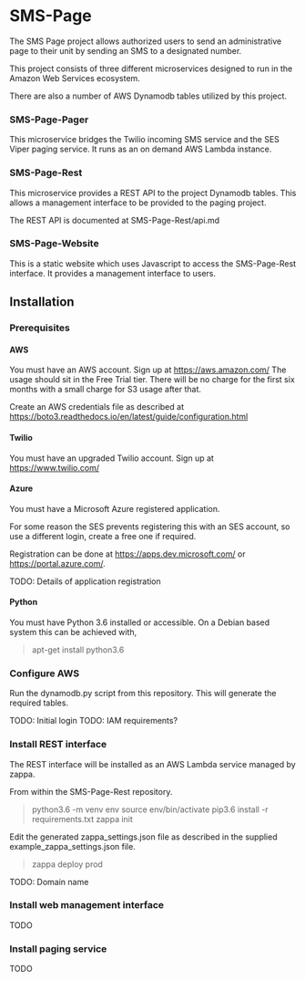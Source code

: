 # SMS-Page

The SMS Page project allows authorized users to send an administrative
page to their unit by sending an SMS to a designated number.

This project consists of three different microservices designed to run
in the Amazon Web Services ecosystem.

There are also a number of AWS Dynamodb tables utilized by this project.

### SMS-Page-Pager

This microservice bridges the Twilio incoming SMS service and the
SES Viper paging service. It runs as an on demand AWS Lambda instance.

### SMS-Page-Rest

This microservice provides a REST API to the project Dynamodb tables.
This allows a management interface to be provided to the paging project.

The REST API is documented at SMS-Page-Rest/api.md

### SMS-Page-Website

This is a static website which uses Javascript to access the SMS-Page-Rest
interface. It provides a management interface to users.

## Installation

### Prerequisites

#### AWS

You must have an AWS account.  Sign up at https://aws.amazon.com/
The usage should sit in the Free Trial tier.  There will be no charge for
the first six months with a small charge for S3 usage after that.

Create an AWS credentials file as described at https://boto3.readthedocs.io/en/latest/guide/configuration.html

#### Twilio

You must have an upgraded Twilio account.  Sign up at https://www.twilio.com/

#### Azure

You must have a Microsoft Azure registered application.

For some reason the SES prevents registering this with an SES account,
so use a different login, create a free one if required.

Registration can be done at https://apps.dev.microsoft.com/ or https://portal.azure.com/.

TODO: Details of application registration


#### Python

You must have Python 3.6 installed or accessible.
On a Debian based system this can be achieved with,
> apt-get install python3.6

### Configure AWS

Run the dynamodb.py script from this repository.
This will generate the required tables.

TODO: Initial login
TODO: IAM requirements?

### Install REST interface

The REST interface will be installed as an AWS Lambda service managed
by zappa.

From within the SMS-Page-Rest repository.

> python3.6 -m venv env
> source env/bin/activate
> pip3.6 install -r requirements.txt
> zappa init

Edit the generated zappa_settings.json file as described in the supplied example_zappa_settings.json file.

> zappa deploy prod

TODO: Domain name

### Install web management interface

TODO

### Install paging service

TODO
